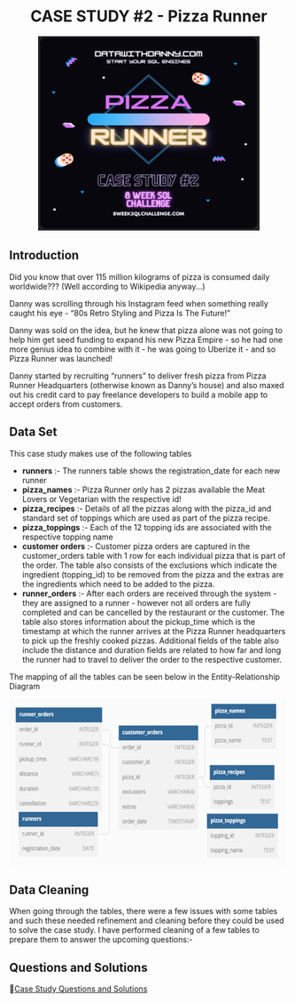 <h1 align="center">CASE STUDY #2 - Pizza Runner</h1>

<p align="center">
  <img width="400" height="350" src="https://github.com/ShrutiL1396/SQL/blob/main/Case%20Studies/8-Week-SQL-Challenge/Case_Study_2/Image_Set_2/pizza.PNG">
</p>

## Introduction
Did you know that over 115 million kilograms of pizza is consumed daily worldwide??? (Well according to Wikipedia anyway…)

Danny was scrolling through his Instagram feed when something really caught his eye - “80s Retro Styling and Pizza Is The Future!”

Danny was sold on the idea, but he knew that pizza alone was not going to help him get seed funding to expand his new Pizza Empire - so he had one more genius idea to combine with it - he was going to Uberize it - and so Pizza Runner was launched!

Danny started by recruiting “runners” to deliver fresh pizza from Pizza Runner Headquarters (otherwise known as Danny’s house) and also maxed out his credit card to pay freelance developers to build a mobile app to accept orders from customers.

## Data Set
This case study makes use of the following tables
- **runners** :- The runners table shows the registration_date for each new runner
- **pizza_names** :-  Pizza Runner only has 2 pizzas available the Meat Lovers or Vegetarian with the respective id!
- **pizza_recipes** :- Details of all the pizzas along with the pizza_id and standard set of toppings which are used as part of the pizza recipe.
- **pizza_toppings** :- Each of the 12 topping ids are associated with the respective topping name
- **customer orders** :- Customer pizza orders are captured in the customer_orders table with 1 row for each individual pizza that is part of the order. The table also consists of the exclusions which indicate the ingredient (topping_id) to be removed from the pizza and the extras are the ingredients which need to be added to the pizza.
- **runner_orders** :- After each orders are received through the system - they are assigned to a runner - however not all orders are fully completed and can be cancelled by the restaurant or the customer. The table also stores information about the pickup_time which is the timestamp at which the runner arrives at the Pizza Runner headquarters to pick up the freshly cooked pizzas. Additional fields of the table also include the distance and duration fields are related to how far and long the runner had to travel to deliver the order to the respective customer.

The mapping of all the tables can be seen below in the Entity-Relationship Diagram

<img src = "https://github.com/ShrutiL1396/SQL/blob/main/Case%20Studies/8-Week-SQL-Challenge/Case_Study_2/Image_Set_2/dataset2.PNG" width="500" height="300" />

## Data Cleaning
When going through the tables, there were a few issues with some tables and such these needed refinement and cleaning before they could be used to solve the case study. I have performed cleaning of a few tables to prepare them to answer the upcoming questions:-


## Questions and Solutions
🍕[Case Study Questions and Solutions](https://github.com/ShrutiL1396/SQL/blob/main/Case%20Studies/8-Week-SQL-Challenge/Case_Study_1/Danny's_Diner.md)
